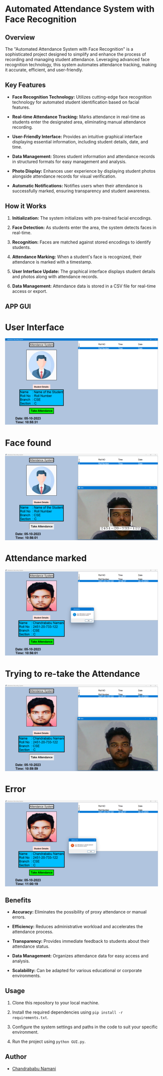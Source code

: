 # Automated Attendance System with Face Recognition

## Overview

The "Automated Attendance System with Face Recognition" is a sophisticated project designed to simplify and enhance the process of recording and managing student attendance. Leveraging advanced face recognition technology, this system automates attendance tracking, making it accurate, efficient, and user-friendly.

## Key Features

- **Face Recognition Technology:** Utilizes cutting-edge face recognition technology for automated student identification based on facial features.

- **Real-time Attendance Tracking:** Marks attendance in real-time as students enter the designated area, eliminating manual attendance recording.

- **User-Friendly Interface:** Provides an intuitive graphical interface displaying essential information, including student details, date, and time.

- **Data Management:** Stores student information and attendance records in structured formats for easy management and analysis.

- **Photo Display:** Enhances user experience by displaying student photos alongside attendance records for visual verification.

- **Automatic Notifications:** Notifies users when their attendance is successfully marked, ensuring transparency and student awareness.

## How it Works

1. **Initialization:** The system initializes with pre-trained facial encodings.

3. **Face Detection:** As students enter the area, the system detects faces in real-time.

4. **Recognition:** Faces are matched against stored encodings to identify students.

5. **Attendance Marking:** When a student's face is recognized, their attendance is marked with a timestamp.

6. **User Interface Update:** The graphical interface displays student details and photos along with attendance records.

7. **Data Management:** Attendance data is stored in a CSV file for real-time access or export.

## APP GUI
# User Interface
![Alt text](https://github.com/Chandrababu-Namani/Attendance-Recording-System-using-Face-Recognition/blob/main/GUI/User%20Interface.png)
# Face found
![Alt text](https://github.com/Chandrababu-Namani/Attendance-Recording-System-using-Face-Recognition/blob/main/GUI/Face%20found.png)
# Attendance marked
![Alt text](https://github.com/Chandrababu-Namani/Attendance-Recording-System-using-Face-Recognition/blob/main/GUI/Attendance%20marked.png)
# Trying to re-take the Attendance
![Alt text](https://github.com/Chandrababu-Namani/Attendance-Recording-System-using-Face-Recognition/blob/main/GUI/recorded%20user.png)
# Error
![Alt text](https://github.com/Chandrababu-Namani/Attendance-Recording-System-using-Face-Recognition/blob/main/GUI/Error.png)



## Benefits

- **Accuracy:** Eliminates the possibility of proxy attendance or manual errors.

- **Efficiency:** Reduces administrative workload and accelerates the attendance process.

- **Transparency:** Provides immediate feedback to students about their attendance status.

- **Data Management:** Organizes attendance data for easy access and analysis.

- **Scalability:** Can be adapted for various educational or corporate environments.

## Usage

1. Clone this repository to your local machine.

2. Install the required dependencies using `pip install -r requirements.txt`.

3. Configure the system settings and paths in the code to suit your specific environment.

4. Run the project using `python GUI.py`.

## Author
- [Chandrababu Namani](https://github.com/Chandrababu-Namani)

